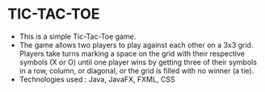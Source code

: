 # TIC-TAC-TOE 

- This is a simple Tic-Tac-Toe game.
- The game allows two players to play against each other on a 3x3 grid. Players take turns marking a space on the grid with their respective symbols (X or O) until one player wins by getting three of their symbols in a row, column, or diagonal, or the grid is filled with no winner (a tie).
- Technologies used : Java, JavaFX, FXML, CSS 
